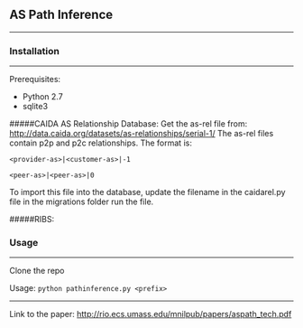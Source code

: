 
## AS Path Inference


----------


### Installation

---------
Prerequisites:

 - Python 2.7
 - sqlite3

#####CAIDA AS Relationship Database:
Get the as-rel file from: http://data.caida.org/datasets/as-relationships/serial-1/
The as-rel files contain p2p and p2c relationships.  The format is:

    <provider-as>|<customer-as>|-1

    <peer-as>|<peer-as>|0

To import this file into the database, update the filename in the caidarel.py file in the migrations folder run the file. 


#####RIBS:



### Usage

---------
Clone the repo

Usage: `python pathinference.py <prefix>`



--------
Link to the paper: http://rio.ecs.umass.edu/mnilpub/papers/aspath_tech.pdf
